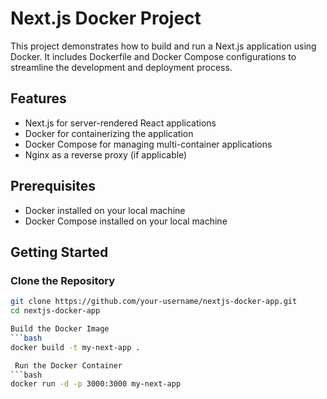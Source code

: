 # Next.js Docker Project

This project demonstrates how to build and run a Next.js application using Docker. It includes Dockerfile and Docker Compose configurations to streamline the development and deployment process.

## Features

- Next.js for server-rendered React applications
- Docker for containerizing the application
- Docker Compose for managing multi-container applications
- Nginx as a reverse proxy (if applicable)

## Prerequisites

- Docker installed on your local machine
- Docker Compose installed on your local machine

## Getting Started

### Clone the Repository

```bash
git clone https://github.com/your-username/nextjs-docker-app.git
cd nextjs-docker-app

Build the Docker Image
```bash
docker build -t my-next-app .

 Run the Docker Container
```bash
docker run -d -p 3000:3000 my-next-app

